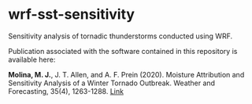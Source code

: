 # wrf-sst-sensitivity
Sensitivity analysis of tornadic thunderstorms conducted using WRF.

Publication associated with the software contained in this repository is available here:

**Molina, M. J.**, J. T. Allen, and A. F. Prein (2020). Moisture Attribution and Sensitivity Analysis of a Winter Tornado Outbreak. Weather and Forecasting, 35(4), 1263-1288. [Link](https://journals.ametsoc.org/view/journals/wefo/35/4/wafD190240.xml)
